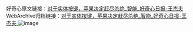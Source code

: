 好奇心原文链接：[对于实体按键，苹果决定赶尽杀绝_智能_好奇心日报-王杰夫 ](https://www.qdaily.com/articles/11122.html)
WebArchive归档链接：[对于实体按键，苹果决定赶尽杀绝_智能_好奇心日报-王杰夫 ](http://web.archive.org/web/20190623163750/https://www.qdaily.com/articles/11122.html)
![image](http://ww3.sinaimg.cn/large/007d5XDply1g3wcvg41k8j30u033q4qp)